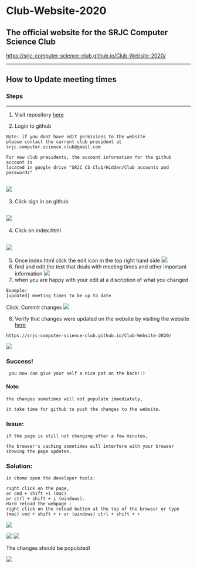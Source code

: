 # Club-Website-2020
The official website for the SRJC Computer Science Club
-
 https://srjc-computer-science-club.github.io/Club-Website-2020/
 
 ---

## How to Update meeting times
### Steps
---
1) Visit repository [here](https://github.com/SRJC-Computer-Science-Club/Club-Website-2020)

2) Login to github
```
Note: if you dont have edit permisions to the website
please contact the current club president at srjc.computer.science.club@gmail.com

For new club presidents, the account information for the github account is
located in google drive "SRJC CS Club/Hidden/Club accounts and passwords"
```
![](https://i.imgur.com/wjOUE16.jpg)
---
3) Click sign in on github

![](https://i.imgur.com/H2ZTzo0.jpg)
---
4) Click on index.html

![](https://i.imgur.com/s2hljGq.jpg)
---
5) Once index.html click the edit icon in the top right hand side
![](https://i.imgur.com/aoFW5SG.jpg)
6) find and edit the text that deals with meeting times and other important information
![](https://i.imgur.com/PyvVYPy.jpg)
7) when you are happy with your edit at a discription of what you changed
```
Example:
[updated] meeting times to be up to date
```
Click: Commit changes
![](https://i.imgur.com/k6Snkg8.jpg)

8) Verify that changes were updated on the website by visiting the website [here](https://srjc-computer-science-club.github.io/Club-Website-2020/)
```
https://srjc-computer-science-club.github.io/Club-Website-2020/
```
![](https://i.imgur.com/qhUBYo6.png)
### Success!
```
 you now can give your self a nice pat on the back!:)
```
#### Note: 
```
the changes sometimes will not populate immediately, 

it take time for github to push the changes to the website.
```
### Issue:
```
if the page is still not changing after a few minutes,

the browser's caching sometimes will interfere with your browser showing the page updates. 
```
### Solution:
```
in chome open the developer tools:

right click on the page, 
or cmd + shift +i (mac) 
or ctrl + shift + i (windows). 
Hard reload the webpage : 
right click on the reload button at the top of the browser or type (mac) cmd + shift + r or (windows) ctrl + shift + r
```
![](https://i.imgur.com/Ura5DsC.png)

![](https://i.imgur.com/OUInJ4Z.png)
![](https://i.imgur.com/yag7JDu.png)

The changes should be populated!

![](https://i.imgur.com/xsLhMLI.png)
